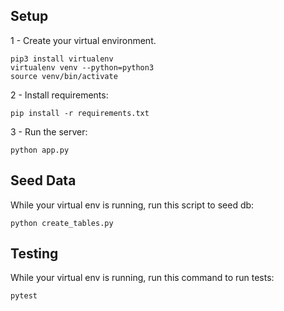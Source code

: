 ## Setup

1 - Create your virtual environment.

```
pip3 install virtualenv
virtualenv venv --python=python3
source venv/bin/activate
```

2 - Install requirements:

```
pip install -r requirements.txt
```

3 - Run the server:

```
python app.py
```

## Seed Data

While your virtual env is running, run this script to seed db:

```
python create_tables.py
```

## Testing

While your virtual env is running, run this command to run tests:

```
pytest
```
